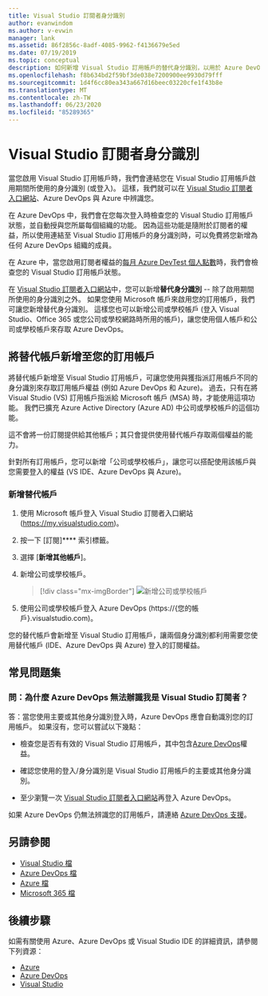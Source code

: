 ```yaml
---
title: Visual Studio 訂閱者身分識別
author: evanwindom
ms.author: v-evwin
manager: lank
ms.assetid: 86f2856c-8adf-4085-9962-f4136679e5ed
ms.date: 07/19/2019
ms.topic: conceptual
description: 如何新增 Visual Studio 訂用帳戶的替代身分識別，以用於 Azure DevOps 和 Azure
ms.openlocfilehash: f8b634bd2f59bf3de038e7200900ee9930d79fff
ms.sourcegitcommit: 1d4f6cc80ea343a667d16beec03220cfe1f43b8e
ms.translationtype: MT
ms.contentlocale: zh-TW
ms.lasthandoff: 06/23/2020
ms.locfileid: "85289365"
---
```

# <a name="identities-for-visual-studio-subscribers"></a>Visual Studio 訂閱者身分識別
當您啟用 Visual Studio 訂用帳戶時，我們會連結您在 Visual Studio 訂用帳戶啟用期間所使用的身分識別 (或登入)。 這樣，我們就可以在 [Visual Studio 訂閱者入口網站](https://my.visualstudio.com?wt.mc_id=o~msft~docs)、Azure DevOps 與 Azure 中辨識您。

在 Azure DevOps 中，我們會在您每次登入時檢查您的 Visual Studio 訂用帳戶狀態，並自動授與您所屬每個組織的功能。
因為這些功能是隨附於訂閱者的權益，所以使用連結至 Visual Studio 訂用帳戶的身分識別時，可以免費將您新增為任何 Azure DevOps 組織的成員。

在 Azure 中，當您啟用訂閱者權益的[每月 Azure DevTest 個人點數](https://azure.microsoft.com/pricing/member-offers/credit-for-visual-studio-subscribers/)時，我們會檢查您的 Visual Studio 訂用帳戶狀態。

在 [Visual Studio 訂閱者入口網站](https://my.visualstudio.com?wt.mc_id=o~msft~docs)中，您可以新增**替代身分識別** -- 除了啟用期間所使用的身分識別之外。 如果您使用 Microsoft 帳戶來啟用您的訂用帳戶，我們可讓您新增替代身分識別。 這樣您也可以新增公司或學校帳戶 (登入 Visual Studio、Office 365 或您公司或學校網路時所用的帳戶)，讓您使用個人帳戶和公司或學校帳戶來存取 Azure DevOps。

## <a name="add-an-alternate-account-to-your-subscription"></a>將替代帳戶新增至您的訂用帳戶
將替代帳戶新增至 Visual Studio 訂用帳戶，可讓您使用與獲指派訂用帳戶不同的身分識別來存取訂用帳戶權益 (例如 Azure DevOps 和 Azure)。 過去，只有在將 Visual Studio (VS) 訂用帳戶指派給 Microsoft 帳戶 (MSA) 時，才能使用這項功能。 我們已擴充 Azure Active Directory (Azure AD) 中公司或學校帳戶的這個功能。

這不會將一份訂閱提供給其他帳戶；其只會提供使用替代帳戶存取兩個權益的能力。

針對所有訂用帳戶，您可以新增「公司或學校帳戶」，讓您可以搭配使用該帳戶與您需要登入的權益 (VS IDE、Azure DevOps 與 Azure)。

### <a name="add-the-alternate-account"></a>新增替代帳戶
1. 使用 Microsoft 帳戶登入 Visual Studio 訂閱者入口網站 (https://my.visualstudio.com)。
2. 按一下 [訂閱]**** 索引標籤。
3. 選擇 [**新增其他帳戶**]。
4. 新增公司或學校帳戶。
    > [!div class="mx-imgBorder"]
    > ![新增公司或學校帳戶](_img/vs-alternate-identity/enter-alternate-account-my-visual-studio-com-portal.png)

5. 使用公司或學校帳戶登入 Azure DevOps (https://{您的帳戶}.visualstudio.com)。

您的替代帳戶會新增至 Visual Studio 訂用帳戶，讓兩個身分識別都利用需要您使用替代帳戶 (IDE、Azure DevOps 與 Azure) 登入的訂閱權益。

## <a name="faq"></a>常見問題集

### <a name="q--why-doesnt-azure-devops-recognize-me-as-a-visual-studio-subscriber"></a>問：為什麼 Azure DevOps 無法辦識我是 Visual Studio 訂閱者？

答：當您使用主要或其他身分識別登入時，Azure DevOps 應會自動識別您的訂用帳戶。 如果沒有，您可以嘗試以下幾點：

* 檢查您是否有有效的 Visual Studio 訂用帳戶，其中包含[Azure DevOps](vs-azure-devops.md#eligibility)權益。

* 確認您使用的登入/身分識別是 Visual Studio 訂用帳戶的主要或其他身分識別。

* 至少瀏覽一次 [Visual Studio 訂閱者入口網站](https://my.visualstudio.com?wt.mc_id=o~msft~docs)再登入 Azure DevOps。

如果 Azure DevOps 仍無法辨識您的訂用帳戶，請連絡 [Azure DevOps 支援](https://azure.microsoft.com/support/devops/)。

## <a name="see-also"></a>另請參閱
- [Visual Studio 檔](https://docs.microsoft.com/visualstudio/)
- [Azure DevOps 檔](https://docs.microsoft.com/azure/devops/)
- [Azure 檔](https://docs.microsoft.com/azure/)
- [Microsoft 365 檔](https://docs.microsoft.com/microsoft-365/)

## <a name="next-steps"></a>後續步驟 
如需有關使用 Azure、Azure DevOps 或 Visual Studio IDE 的詳細資訊，請參閱下列資源：
- [Azure](vs-azure.md)
- [Azure DevOps](vs-azure-devops.md)
- [Visual Studio](vs-ide-benefit.md)